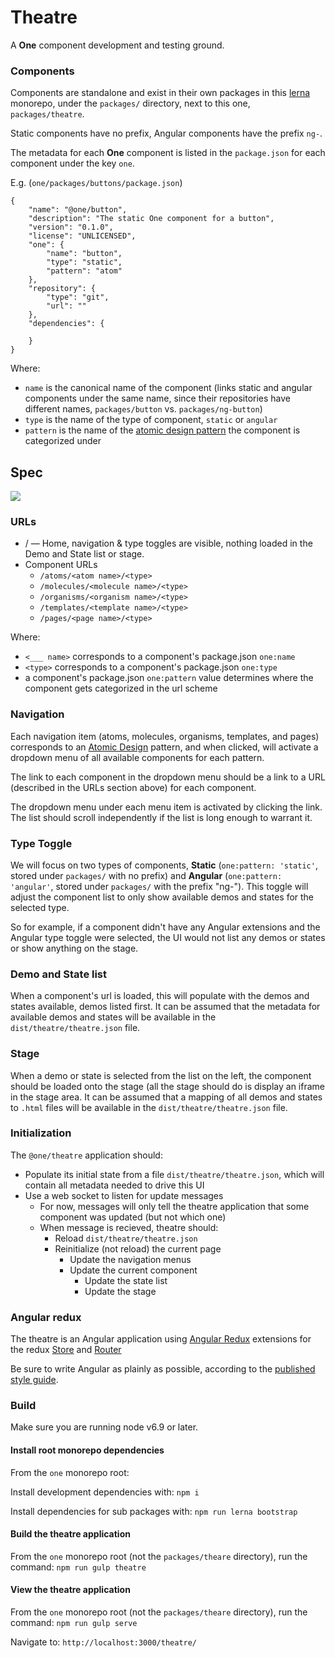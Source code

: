 # Theatre

A **One** component development and testing ground.

### Components

Components are standalone and exist in their own packages in this [lerna](https://lernajs.io/) monorepo, 
under the `packages/` directory, next to this one, `packages/theatre`.

Static components have no prefix, Angular components have the prefix `ng-`.

The metadata for each **One** component is listed in the `package.json` for each component under the key
`one`.

E.g. (`one/packages/buttons/package.json`)

	{
		"name": "@one/button",
		"description": "The static One component for a button",
		"version": "0.1.0",
		"license": "UNLICENSED",
		"one": {
			"name": "button",
			"type": "static",
			"pattern": "atom"
		},
		"repository": {
			"type": "git",
			"url": ""
		},
		"dependencies": {

		}
	}

Where:

* `name` is the canonical name of the component (links static and angular components under the same name, 
since their repositories have different names, `packages/button` vs. `packages/ng-button`)
* `type` is the name of the type of component, `static` or `angular`
* `pattern` is the name of the [atomic design pattern](http://atomicdesign.bradfrost.com/chapter-2/) the 
component is categorized under

## Spec

![](spec/Theatre.UI.png)

### URLs

* / &mdash; Home, navigation & type toggles are visible, nothing loaded in the Demo and State list or stage.
* Component URLs
	* `/atoms/<atom name>/<type>`
	* `/molecules/<molecule name>/<type>`
	* `/organisms/<organism name>/<type>`
	* `/templates/<template name>/<type>`
	* `/pages/<page name>/<type>`

Where:

* `<___ name>` corresponds to a component's package.json `one:name`
* `<type>` corresponds to a component's package.json `one:type`
* a component's package.json `one:pattern` value determines where the component gets categorized in the 
url scheme

### Navigation

Each navigation item (atoms, molecules, organisms, templates, and pages) corresponds to an 
[Atomic Design](http://atomicdesign.bradfrost.com/chapter-2/) pattern, and when clicked, will activate a
dropdown menu of all available components for each pattern.

The link to each component in the dropdown menu should be a link to a URL (described in the URLs section above) 
for each component.

The dropdown menu under each menu item is activated by clicking the link. The list should scroll independently if
the list is long enough to warrant it.

### Type Toggle

We will focus on two types of components, **Static** (`one:pattern: 'static'`, stored under `packages/` 
with no prefix) and **Angular** (`one:pattern: 'angular'`, stored under `packages/` with the prefix 
"ng-"). This toggle will adjust the component list to only show available demos and states for the selected type.

So for example, if a component didn't have any Angular extensions and the Angular type toggle were selected, 
the UI would not list any demos or states or show anything on the stage.

### Demo and State list

When a component's url is loaded, this will populate with the demos and states available, demos listed first. 
It can be assumed that the metadata for available demos and states will be available in the `dist/theatre/theatre.json`
file.

### Stage

When a demo or state is selected from the list on the left, the component should be loaded onto the stage (all 
the stage should do is display an iframe in the stage area. It can be assumed that a mapping of all 
demos and states to `.html` files will be available in the `dist/theatre/theatre.json` file.

### Initialization

The `@​one/theatre` application should:

* Populate its initial state from a file `dist/theatre/theatre.json`, which will contain all metadata needed 
to drive this UI
* Use a web socket to listen for update messages
	* For now, messages will only tell the theatre application that some component was updated (but not which one)
	* When message is recieved, theatre should:
		* Reload `dist/theatre/theatre.json`
		* Reinitialize (not reload) the current page 
			* Update the navigation menus
			* Update the current component
				* Update the state list
				* Update the stage

### Angular redux

The theatre is an Angular application using [Angular Redux](https://github.com/angular-redux) extensions 
for the redux [Store](https://github.com/angular-redux/store) and [Router](https://github.com/angular-redux/router)

Be sure to write Angular as plainly as possible, according to the 
[published style guide](https://angular.io/docs/ts/latest/guide/style-guide.html).

### Build

Make sure you are running node v6.9 or later.

#### Install root monorepo dependencies

From the `one` monorepo root:

Install development dependencies with: `npm i`

Install dependencies for sub packages with: `npm run lerna bootstrap`

#### Build the theatre application

From the `one` monorepo root (not the `packages/theare` directory), run the
command: `npm run gulp theatre`

#### View the theatre application

From the `one` monorepo root (not the `packages/theare` directory), run the
command: `npm run gulp serve`

Navigate to: `http://localhost:3000/theatre/`
